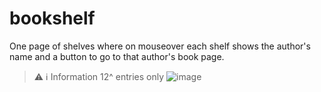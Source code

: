 # bookshelf
One page of shelves where on mouseover  each shelf shows the author's name and a button to go to that author's book page.
> ⚠️ ℹ️ Information
> 12^ entries only
![image](https://user-images.githubusercontent.com/46887782/189481919-f72f1839-b3ca-4d84-ab15-d1c4a970d103.png)
